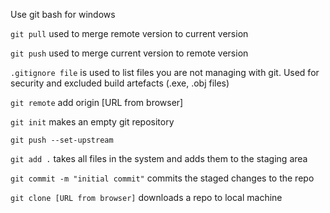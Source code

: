 Use git bash for windows

``git pull`` used to merge remote version to current version

``git push`` used to merge current version to remote version

``.gitignore file`` is used to list files you are not managing with git. Used for security and excluded build artefacts (.exe, .obj files)

``git remote`` add origin [URL from browser]

``git init`` makes an empty git repository

``git push --set-upstream``

``git add .`` takes all files in the system and adds them to the staging area

``git commit -m "initial commit"`` commits the staged changes to the repo

``git clone [URL from browser]`` downloads a repo to local machine